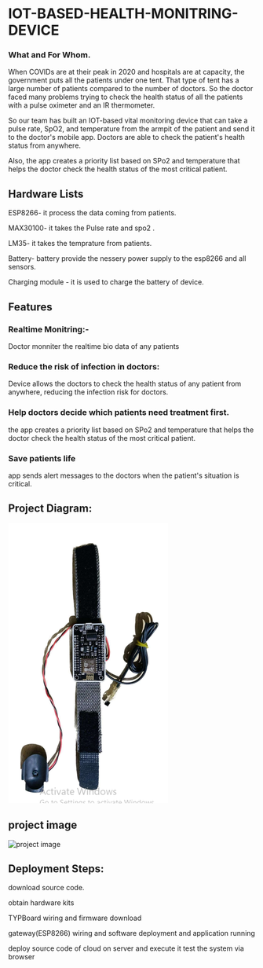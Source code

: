 # IOT-BASED-HEALTH-MONITRING-DEVICE
### What and For Whom.

When COVIDs are at their peak in 2020 and hospitals are at capacity, the government puts all the patients under one tent. That type of tent has a large number of patients compared to the number of doctors. So the doctor faced many problems trying to check the health status of all the patients with a pulse oximeter and an IR thermometer.

So our team has built an IOT-based vital monitoring device that can take a pulse rate, SpO2, and temperature from the armpit of the patient and send it to the doctor's mobile app. Doctors are able to check the patient's health status from anywhere.

Also, the app creates a priority list based on SPo2 and temperature that helps the doctor check the health status of the most critical patient.

## Hardware Lists
ESP8266- it process the data coming from patients.

MAX30100- it takes the Pulse rate and spo2 .

LM35- it takes the temprature from patients.

Battery- battery provide the nessery power supply to the esp8266 and all sensors.

Charging module - it is used to charge the battery of device.

## Features
### Realtime Monitring:- 
Doctor monniter the realtime bio data of any patients
### Reduce the risk of infection in doctors:
Device allows the doctors to check the health status of any patient from anywhere, reducing the infection risk for doctors.
### Help doctors decide which patients need treatment first.
the app creates a priority list based on SPo2 and temperature that helps the doctor check the health status of the most critical patient.
### Save patients life  
app sends alert messages to the doctors when the patient's situation is critical.

## Project Diagram: 
![project diagram](https://github.com/RRaushan322/IOT-BASED-HEALTH-MONITRING-DEVICE/blob/main/Screenshot%20(17).png)

## project image
![project image]()
## Deployment Steps:
download source code.

obtain hardware kits

TYPBoard wiring and firmware download

gateway(ESP8266) wiring and software deployment and application running

deploy source code of cloud on server and execute it
test the system via browser
